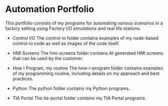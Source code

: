 # Automation Portfolio
This portfolio consists of my programs for automating various scenarios in a factory setting using Factory I/O simulations and real life stations.

* Control I/O
The control-io folder contains examples of my node-based control-io code as well as images of the code itself.

* HMI Screens
The hmi-screens folder contains AI generated HMI screens that can be used by the customer.

* How I Program, my routine
The how-i-program folder contains examples of my programming routine, including details on my approach and best practices.

* Python
The python folder contains my Python programs.

* TIA Portal
The tia-portal folder contains my TIA Portal programs.
